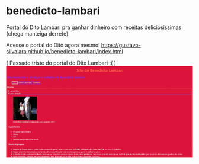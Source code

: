 # benedicto-lambari
Portal do Dito Lambari pra ganhar dinheiro com receitas deliciosíssimas (chega manteiga derrete)

Acesse o portal do Dito agora mesmo!
https://gustavo-silvalara.github.io/benedicto-lambari/index.html


( Passado triste do portal do Dito Lambari :( )
![Dito Lambari page](ditopageintro.png)
